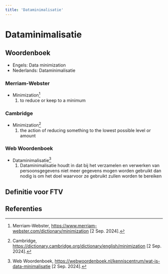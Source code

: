 ```yaml
---
title: 'Dataminimalisatie'
---
```


# Dataminimalisatie

## Woordenboek

- Engels: Data minimization
- Nederlands: Dataminimalisatie

### Merriam-Webster

- Minimization[^1]
  1. to reduce or keep to a minimum

### Cambridge

- Minimization[^2]
  1. the action of reducing something to the lowest possible level or amount

### Web Woordenboek

- Dataminimalisatie[^3]
  1. Dataminimalisatie houdt in dat bij het verzamelen en verwerken van persoonsgegevens niet meer gegevens mogen worden gebruikt dan nodig is om het doel waarvoor ze gebruikt zullen worden te bereiken

## Definitie voor FTV

## Referenties

[^1]: Merriam-Webster, https://www.merriam-webster.com/dictionary/minimization [2 Sep. 2024].
[^2]: Cambridge, https://dictionary.cambridge.org/dictionary/english/minimization [2 Sep. 2024].
[^3]: Web Woordenboek, https://webwoordenboek.nl/kenniscentrum/wat-is-data-minimalisatie [2 Sep. 2024].
